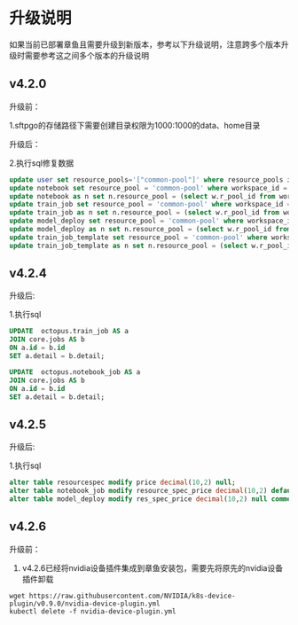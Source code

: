 # 升级说明

如果当前已部署章鱼且需要升级到新版本，参考以下升级说明，注意跨多个版本升级时需要参考这之间多个版本的升级说明



## v4.2.0

升级前：

1.sftpgo的存储路径下需要创建目录权限为1000:1000的data、home目录

升级后：

2.执行sql修复数据

```sql
update user set resource_pools='["common-pool"]' where resource_pools is null
update notebook set resource_pool = 'common-pool' where workspace_id = 'default-workspace';
update notebook as n set n.resource_pool = (select w.r_pool_id from workspace as w where n.workspace_id = w.id) where n.workspace_id != 'default-workspace';
update train_job set resource_pool = 'common-pool' where workspace_id = 'default-workspace';
update train_job as n set n.resource_pool = (select w.r_pool_id from workspace as w where n.workspace_id = w.id) where n.workspace_id != 'default-workspace';
update model_deploy set resource_pool = 'common-pool' where workspace_id = 'default-workspace';
update model_deploy as n set n.resource_pool = (select w.r_pool_id from workspace as w where n.workspace_id = w.id) where n.workspace_id != 'default-workspace';
update train_job_template set resource_pool = 'common-pool' where workspace_id = 'default-workspace';
update train_job_template as n set n.resource_pool = (select w.r_pool_id from workspace as w where n.workspace_id = w.id) where n.workspace_id != 'default-workspace';
```



## v4.2.4

升级后:

1.执行sql

```sql
UPDATE  octopus.train_job AS a
JOIN core.jobs AS b 
ON a.id = b.id
SET a.detail = b.detail;

UPDATE  octopus.notebook_job AS a
JOIN core.jobs AS b 
ON a.id = b.id
SET a.detail = b.detail;
```



## v4.2.5

升级后:

1.执行sql

```sql
alter table resourcespec modify price decimal(10,2) null;
alter table notebook_job modify resource_spec_price decimal(10,2) default '0' not null comment '资源规格价格';
alter table model_deploy modify res_spec_price decimal(10,2) null comment '资源规格单价';
```


## v4.2.6

升级前：
1. v4.2.6已经将nvidia设备插件集成到章鱼安装包，需要先将原先的nvidia设备插件卸载
```
wget https://raw.githubusercontent.com/NVIDIA/k8s-device-plugin/v0.9.0/nvidia-device-plugin.yml
kubectl delete -f nvidia-device-plugin.yml
```